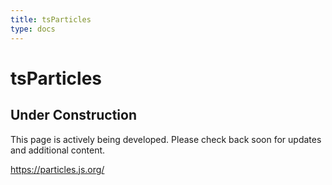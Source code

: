 ```yaml
---
title: tsParticles
type: docs
---
```


# tsParticles

## Under Construction

This page is actively being developed. Please check back soon for updates and additional content.

https://particles.js.org/
